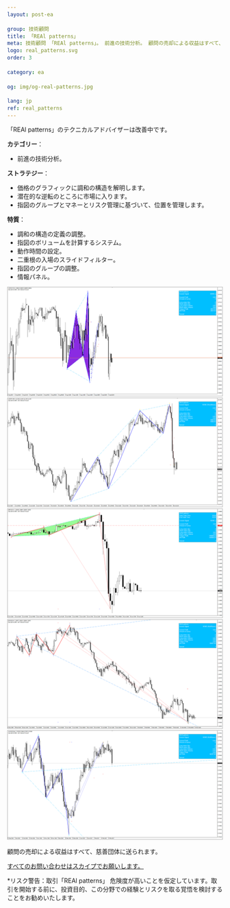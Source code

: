 ```yaml
---
layout: post-ea

group: 技術顧問
title: 「REAl patterns」
meta: 技術顧問 「REAl patterns」。 前進の技術分析。 顧問の売却による収益はすべて、慈善団体に送られます。
logo: real_patterns.svg
order: 3

category: ea

og: img/og-real-patterns.jpg

lang: jp
ref: real_patterns
---
```


「REAl patterns」のテクニカルアドバイザーは改善中です。


**カテゴリー**：
  - 前進の技術分析。

**ストラテジー**：
  - 価格のグラフィックに調和の構造を解明します。
  - 潜在的な逆転のところに市場に入ります。
  - 指図のグループとマネーとリスク管理に基づいて、位置を管理します。

**特質**：
  - 調和の構造の定義の調整。
  - 指図のボリュームを計算するシステム。
  - 動作時間の設定。
  - 二重根の入場のスライドフィルター。
  - 指図のグループの調整。
  - 情報パネル。

<a data-fancybox="gallery" href="/img/ea/en/ENG - USDCHF M15 (2017).png"><img src="/img/ea/en/ENG - USDCHF M15 (2017).png" alt=""></a>
<a data-fancybox="gallery" href="/img/ea/en/ENG - USDJPY M30 (2017).png"><img src="/img/ea/en/ENG - USDJPY M30 (2017).png" alt=""></a>
<a data-fancybox="gallery" href="/img/ea/en/ENG - GBPUSD H1 (2016).png"><img src="/img/ea/en/ENG - GBPUSD H1 (2016).png" alt=""></a>
<a data-fancybox="gallery" href="/img/ea/en/ENG - EURUSD H4 (2010).png"><img src="/img/ea/en/ENG - EURUSD H4 (2010).png" alt=""></a>
<a data-fancybox="gallery" href="/img/ea/en/ENG - AUDUSD D1 (2016-2017).png"><img src="/img/ea/en/ENG - AUDUSD D1 (2016-2017).png" alt=""></a>

顧問の売却による収益はすべて、慈善団体に送られます。

<a href="skype:chutkoy89?chat" target="_blank">すべてのお問い合わせはスカイプでお願いします。</a>

*リスク警告：取引「REAl patterns」 危険度が高いことを仮定しています。取引を開始する前に、投資目的、この分野での経験とリスクを取る覚悟を検討することをお勧めいたします。
